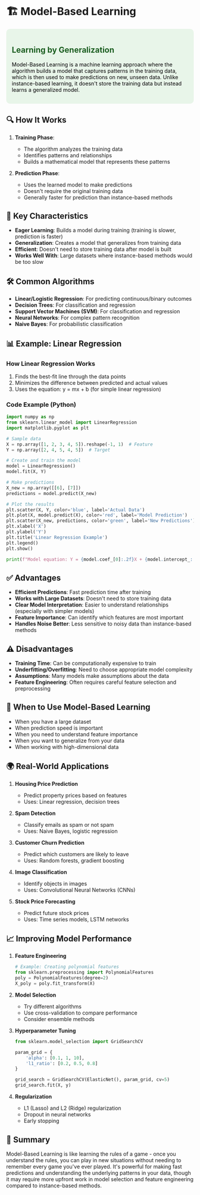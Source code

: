 # 🏗️ Model-Based Learning

<div style="background-color: #e8f5e9; padding: 15px; border-radius: 10px; margin-bottom: 20px;">
    <h2 style="color: #1b5e20;">Learning by Generalization</h2>
    <p style="color: #000000;">Model-Based Learning is a machine learning approach where the algorithm builds a model that captures patterns in the training data, which is then used to make predictions on new, unseen data. Unlike instance-based learning, it doesn't store the training data but instead learns a generalized model.</p>
</div>

## 🔍 How It Works

1. **Training Phase**:
   - The algorithm analyzes the training data
   - Identifies patterns and relationships
   - Builds a mathematical model that represents these patterns

2. **Prediction Phase**:
   - Uses the learned model to make predictions
   - Doesn't require the original training data
   - Generally faster for prediction than instance-based methods

## 🌟 Key Characteristics

- **Eager Learning**: Builds a model during training (training is slower, prediction is faster)
- **Generalization**: Creates a model that generalizes from training data
- **Efficient**: Doesn't need to store training data after model is built
- **Works Well With**: Large datasets where instance-based methods would be too slow

## 🛠 Common Algorithms

- **Linear/Logistic Regression**: For predicting continuous/binary outcomes
- **Decision Trees**: For classification and regression
- **Support Vector Machines (SVM)**: For classification and regression
- **Neural Networks**: For complex pattern recognition
- **Naive Bayes**: For probabilistic classification

## 📊 Example: Linear Regression

### How Linear Regression Works
1. Finds the best-fit line through the data points
2. Minimizes the difference between predicted and actual values
3. Uses the equation: y = mx + b (for simple linear regression)

### Code Example (Python)
```python
import numpy as np
from sklearn.linear_model import LinearRegression
import matplotlib.pyplot as plt

# Sample data
X = np.array([1, 2, 3, 4, 5]).reshape(-1, 1)  # Feature
Y = np.array([2, 4, 5, 4, 5])  # Target

# Create and train the model
model = LinearRegression()
model.fit(X, Y)

# Make predictions
X_new = np.array([[6], [7]])
predictions = model.predict(X_new)

# Plot the results
plt.scatter(X, Y, color='blue', label='Actual Data')
plt.plot(X, model.predict(X), color='red', label='Model Prediction')
plt.scatter(X_new, predictions, color='green', label='New Predictions')
plt.xlabel('X')
plt.ylabel('Y')
plt.title('Linear Regression Example')
plt.legend()
plt.show()

print(f"Model equation: Y = {model.coef_[0]:.2f}X + {model.intercept_:.2f}")
```

## ✅ Advantages

- **Efficient Predictions**: Fast prediction time after training
- **Works with Large Datasets**: Doesn't need to store training data
- **Clear Model Interpretation**: Easier to understand relationships (especially with simpler models)
- **Feature Importance**: Can identify which features are most important
- **Handles Noise Better**: Less sensitive to noisy data than instance-based methods

## ⚠️ Disadvantages

- **Training Time**: Can be computationally expensive to train
- **Underfitting/Overfitting**: Need to choose appropriate model complexity
- **Assumptions**: Many models make assumptions about the data
- **Feature Engineering**: Often requires careful feature selection and preprocessing

## 🎯 When to Use Model-Based Learning

- When you have a large dataset
- When prediction speed is important
- When you need to understand feature importance
- When you want to generalize from your data
- When working with high-dimensional data

## 🌍 Real-World Applications

1. **Housing Price Prediction**
   - Predict property prices based on features
   - Uses: Linear regression, decision trees

2. **Spam Detection**
   - Classify emails as spam or not spam
   - Uses: Naive Bayes, logistic regression

3. **Customer Churn Prediction**
   - Predict which customers are likely to leave
   - Uses: Random forests, gradient boosting

4. **Image Classification**
   - Identify objects in images
   - Uses: Convolutional Neural Networks (CNNs)

5. **Stock Price Forecasting**
   - Predict future stock prices
   - Uses: Time series models, LSTM networks

## 📈 Improving Model Performance

1. **Feature Engineering**
   ```python
   # Example: Creating polynomial features
   from sklearn.preprocessing import PolynomialFeatures
   poly = PolynomialFeatures(degree=2)
   X_poly = poly.fit_transform(X)
   ```

2. **Model Selection**
   - Try different algorithms
   - Use cross-validation to compare performance
   - Consider ensemble methods

3. **Hyperparameter Tuning**
   ```python
   from sklearn.model_selection import GridSearchCV
   
   param_grid = {
       'alpha': [0.1, 1, 10],
       'l1_ratio': [0.2, 0.5, 0.8]
   }
   
   grid_search = GridSearchCV(ElasticNet(), param_grid, cv=5)
   grid_search.fit(X, y)
   ```

4. **Regularization**
   - L1 (Lasso) and L2 (Ridge) regularization
   - Dropout in neural networks
   - Early stopping

## 🏁 Summary

Model-Based Learning is like learning the rules of a game - once you understand the rules, you can play in new situations without needing to remember every game you've ever played. It's powerful for making fast predictions and understanding the underlying patterns in your data, though it may require more upfront work in model selection and feature engineering compared to instance-based methods.
